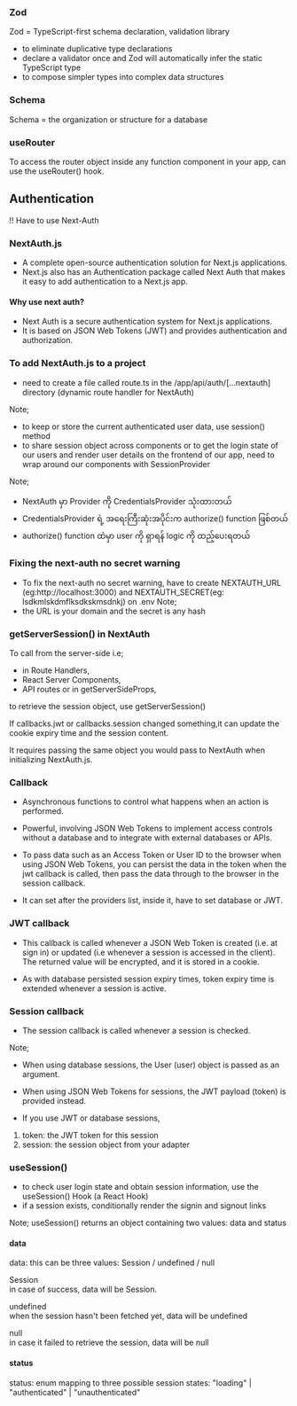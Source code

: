 ### Zod

Zod = TypeScript-first schema declaration, validation library

- to eliminate duplicative type declarations
- declare a validator once and Zod will automatically infer the static TypeScript type
- to compose simpler types into complex data structures

### Schema

Schema = the organization or structure for a database

### useRouter

To access the router object inside any function component in your app,
can use the useRouter() hook.

## Authentication

!! Have to use Next-Auth

### NextAuth.js

- A complete open-source authentication solution for Next.js applications.
- Next.js also has an Authentication package called Next Auth that makes it easy to add authentication to a Next.js app.

#### Why use next auth?

- Next Auth is a secure authentication system for Next.js applications.
- It is based on JSON Web Tokens (JWT) and provides authentication and authorization.

### To add NextAuth.js to a project

- need to create a file called route.ts in the /app/api/auth/[...nextauth] directory (dynamic route handler for NextAuth)

Note;

- to keep or store the current authenticated user data, use session() method
- to share session object across components or to get the login state of our users and render user details on the frontend of our app, need to wrap around our components with SessionProvider

Note;

- NextAuth မှာ Provider ကို CredentialsProvider သုံးထားတယ်
- CredentialsProvider ရဲ့ အရေးကြီးဆုံးအပိုင်းက authorize() function ဖြစ်တယ်
- authorize() function ထဲမှာ user ကို ရှာရန် logic ကို ထည့်ပေးရတယ်

### Fixing the next-auth no secret warning

- To fix the next-auth no secret warning, have to create NEXTAUTH_URL (eg:http://localhost:3000) and NEXTAUTH_SECRET(eg: lsdkmlskdmflksdkskmsdnkj) on .env
  Note;
- the URL is your domain and the secret is any hash

### getServerSession() in NextAuth

To call from the server-side i.e;

- in Route Handlers,
- React Server Components,
- API routes or in getServerSideProps,

to retrieve the session object, use getServerSession()

If callbacks.jwt or callbacks.session changed something,it can update the cookie expiry time and the session content.

It requires passing the same object you would pass to NextAuth when initializing NextAuth.js.

### Callback

- Asynchronous functions to control what happens when an action is performed.

- Powerful, involving JSON Web Tokens to implement access controls without a database and to integrate with external databases or APIs.

- To pass data such as an Access Token or User ID to the browser when using JSON Web Tokens, you can persist the data in the token when the jwt callback is called, then pass the data through to the browser in the session callback.

- It can set after the providers list, inside it, have to set database or JWT.

### JWT callback

- This callback is called whenever a JSON Web Token is created (i.e. at sign in) or updated (i.e whenever a session is accessed in the client). The returned value will be encrypted, and it is stored in a cookie.

- As with database persisted session expiry times, token expiry time is extended whenever a session is active.

### Session callback

- The session callback is called whenever a session is checked.

Note;

- When using database sessions, the User (user) object is passed as an argument.
- When using JSON Web Tokens for sessions, the JWT payload (token) is provided instead.

- If you use JWT or database sessions,

1. token: the JWT token for this session
2. session: the session object from your adapter

### useSession()

- to check user login state and obtain session information, use the useSession() Hook (a React Hook)
- if a session exists, conditionally render the signin and signout links

Note;
useSession() returns an object containing two values: data and status

#### data

data: this can be three values: Session / undefined / null

Session
\
in case of success, data will be Session.

undefined
\
when the session hasn't been fetched yet, data will be undefined

null
\
in case it failed to retrieve the session, data will be null

#### status

status: enum mapping to three possible session states: "loading" | "authenticated" | "unauthenticated"
